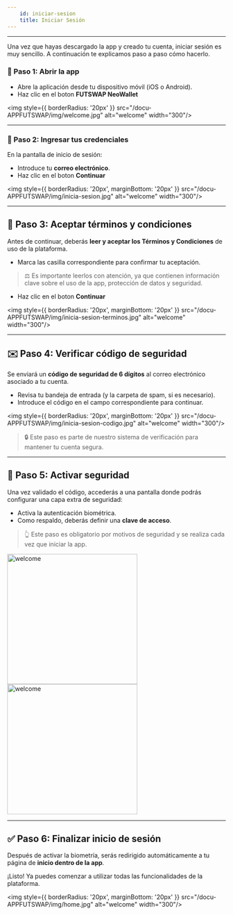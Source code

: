 ```yaml
---
    id: iniciar-sesion
    title: Iniciar Sesión
---
```

---


Una vez que hayas descargado la app y creado tu cuenta, iniciar sesión es muy sencillo. A continuación te explicamos paso a paso cómo hacerlo.

### 📲 Paso 1: Abrir la app

- Abre la aplicación desde tu dispositivo móvil (iOS o Android). 
- Haz clic en el boton **FUTSWAP NeoWallet**

<img style={{ borderRadius: '20px' }} src="/docu-APPFUTSWAP/img/welcome.jpg" alt="welcome" width="300"/>

---

### 🔐 Paso 2: Ingresar tus credenciales

En la pantalla de inicio de sesión:

- Introduce tu **correo electrónico**.
- Haz clic en el boton **Continuar**

<img style={{ borderRadius: '20px', marginBottom: '20px' }} src="/docu-APPFUTSWAP/img/inicia-sesion.jpg" alt="welcome" width="300"/>



---

## 📜 Paso 3: Aceptar términos y condiciones

Antes de continuar, deberás **leer y aceptar los Términos y Condiciones** de uso de la plataforma. 

- Marca las casilla correspondiente para confirmar tu aceptación.

> ⚖️ Es importante leerlos con atención, ya que contienen información clave sobre el uso de la app, protección de datos y seguridad.

- Haz clic en el boton **Continuar**

<img style={{ borderRadius: '20px', marginBottom: '20px' }} src="/docu-APPFUTSWAP/img/inicia-sesion-terminos.jpg" alt="welcome" width="300"/>


---

## ✉️ Paso 4: Verificar código de seguridad

Se enviará un **código de seguridad de 6 dígitos** al correo electrónico asociado a tu cuenta.

- Revisa tu bandeja de entrada (y la carpeta de spam, si es necesario).
- Introduce el código en el campo correspondiente para continuar.

<img style={{ borderRadius: '20px', marginBottom: '20px' }} src="/docu-APPFUTSWAP/img/inicia-sesion-codigo.jpg" alt="welcome" width="300"/>

> 🔒 Este paso es parte de nuestro sistema de verificación para mantener tu cuenta segura.


---

## 🧬 Paso 5: Activar seguridad 


Una vez validado el código, accederás a una pantalla donde podrás configurar una capa extra de seguridad:

- Activa la autenticación biométrica.
- Como respaldo, deberás definir una **clave de acceso**.

> 👆 Este paso es obligatorio por motivos de seguridad y se realiza cada vez que iniciar la app.


<div style={{ display: 'flex', gap: '10px' }}>
    <img style={{ borderRadius: '20px', marginBottom: '20px' }} src="/docu-APPFUTSWAP/img/seguridad.jpg" alt="welcome" width="300"/>
    <img style={{ borderRadius: '20px', marginBottom: '20px' }} src="/docu-APPFUTSWAP/img/seguridad-password.jpg" alt="welcome" width="300"/>
</div>


---

## ✅ Paso 6: Finalizar inicio de sesión

Después de activar la biometría, serás redirigido automáticamente a tu página de **inicio dentro de la app**.

¡Listo! Ya puedes comenzar a utilizar todas las funcionalidades de la plataforma.

<img style={{ borderRadius: '20px', marginBottom: '20px' }} src="/docu-APPFUTSWAP/img/home.jpg" alt="welcome" width="300"/>